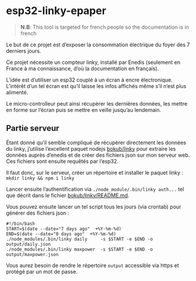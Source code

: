 # esp32-linky-epaper

> **N.B**: This tool is targeted for french people so the documentation is in french

Le but de ce projet est d’exposer la consommation électrique du foyer des 7 derniers jours.

Ce projet nécessite un compteur linky, installé par Enedis (seulement en France à ma connaissance, d’où la documentation en français).

L’idée est d’utiliser un esp32 couplé à un écran à encre électronique. L’intérêt d’un tel écran est qu’il laisse les infos affichés même s’il n’est plus alimenté.

Le micro-controlleur peut ainsi récupèrer les dernières données, les mettre en forme sur l’écran puis se mettre en veille jusqu’au lendemain.

## Partie serveur

Étant donné qu’il semble compliqué de récupèrer directement les données du linky, j’utilise l’excellent paquet nodejs [bokub/linky](https://github.com/bokub/linky) pour extraire les données auprès d’enedis et de créer des fichiers json sur mon serveur web. Ces fichiers sont ensuite requêtés par l’esp32.

Il faut donc, sur le serveur, créer un répertoire et installer le paquet linky : `mkdir linky && npm i linky`

Lancer ensuite l’authentification via `./node_module/.bin/linky auth...` tel que décrit dans le fichier [bokub/linky/README.md](https://github.com/bokub/linky/blob/master/README.md).

Vous pouvez ensuite lancer un tel script tous les jours (via crontab) pour générer des fichiers json :

    #!/bin/bash
    START=$(date --date="7 days ago"  +%Y-%m-%d)
    END=$(date --date="0 days ago"  +%Y-%m-%d)
    ./node_modules/.bin/linky daily     -s $START -e $END -o output/daily.json
    ./node_modules/.bin/linky maxpower  -s $START -e $END -o output/maxpower.json

Vous aurez besoin de rendre le répertoire `output` accessible via https et protégé par un mot de passe.